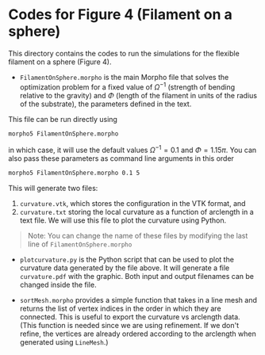 # Codes for Figure 4 (Filament on a sphere)

This directory contains the codes to run the simulations for the flexible filament on a sphere (Figure 4).

* `FilamentOnSphere.morpho` is the main Morpho file that solves the optimization problem for a fixed value of $\Omega^{-1}$ (strength of bending relative to the gravity) and $\Phi$ (length of the filament in units of the radius of the substrate), the parameters defined in the text.

This file can be run directly using 
```bash
morpho5 FilamentOnSphere.morpho
```
in which case, it will use the default values $\Omega^{-1}=0.1$ and $\Phi = 1.15\pi$. You can also pass these parameters as command line arguments in this order

```bash
morpho5 FilamentOnSphere.morpho 0.1 5
```

This will generate two files:
1. `curvature.vtk`, which stores the configuration in the VTK format, and
2. `curvature.txt` storing the local curvature as a function of arclength in a text file. We will use this file to plot the curvature using Python.

> Note: You can change the name of these files by modifying the last line of `FilamentOnSphere.morpho`

* `plotcurvature.py` is the Python script that can be used to plot the curvature data generated by the file above. It will generate a file `curvature.pdf` with the graphic. Both input and output filenames can be changed inside the file.

* `sortMesh.morpho` provides a simple function that takes in a line mesh and returns the list of vertex indices in the order in which they are connected. This is useful to export the curvature vs arclength data. (This function is needed since we are using refinement. If we don't refine, the vertices are already ordered according to the arclength when generated using `LineMesh`.)